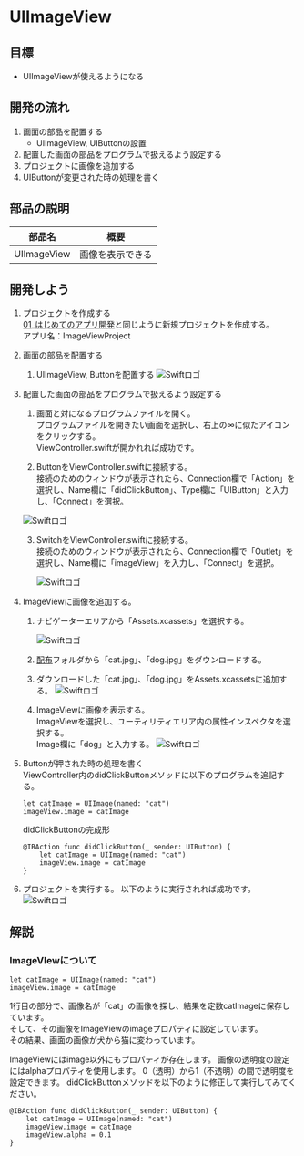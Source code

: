 # UIImageView

## 目標
- UIImageViewが使えるようになる

## 開発の流れ

1. 画面の部品を配置する
	- UIImageView, UIButtonの設置
2. 配置した画面の部品をプログラムで扱えるよう設定する
3. プロジェクトに画像を追加する
4. UIButtonが変更された時の処理を書く

## 部品の説明

|部品名|概要|
|---|---|
| UIImageView |画像を表示できる|

## 開発しよう

1. プロジェクトを作成する  
	[01_はじめてのアプリ開発](../s01_はじめてのアプリ開発.md)と同じように新規プロジェクトを作成する。  
	アプリ名：ImageViewProject
	
2. 画面の部品を配置する
	1. UIImageView, Buttonを配置する
		![Swiftロゴ](./img/place_imageview.gif)

3. 配置した画面の部品をプログラムで扱えるよう設定する
	1. 画面と対になるプログラムファイルを開く。  
		プログラムファイルを開きたい画面を選択し、右上の∞に似たアイコンをクリックする。  
		ViewController.swiftが開かれれば成功です。

	2. ButtonをViewController.swiftに接続する。  
	接続のためのウィンドウが表示されたら、Connection欄で「Action」を選択し、Name欄に「didClickButton」、Type欄に「UIButton」と入力し、「Connect」を選択。

	![Swiftロゴ](./img/connect_button.gif)

	3. SwitchをViewController.swiftに接続する。  
	接続のためのウィンドウが表示されたら、Connection欄で「Outlet」を選択し、Name欄に「imageView」を入力し、「Connect」を選択。

		![Swiftロゴ](./img/connect_imageview.gif)

4. ImageViewに画像を追加する。
	1. ナビゲーターエリアから「Assets.xcassets」を選択する。

		![Swiftロゴ](./img/assets_add_image.png)

	2. [配布](./配布)フォルダから「cat.jpg」、「dog.jpg」をダウンロードする。

	3. ダウンロードした「cat.jpg」、「dog.jpg」をAssets.xcassetsに追加する。
		![Swiftロゴ](./img/add_images.gif)	

	4. ImageViewに画像を表示する。  
		ImageViewを選択し、ユーティリティエリア内の属性インスペクタを選択する。  
		Image欄に「dog」と入力する。
		![Swiftロゴ](./img/set_dog_image.gif)	

5. Buttonが押された時の処理を書く  
  ViewController内のdidClickButtonメソッドに以下のプログラムを追記する。

	``` 
	let catImage = UIImage(named: "cat")  
	imageView.image = catImage  
	```
  
	didClickButtonの完成形

	```
	@IBAction func didClickButton(_ sender: UIButton) {
		let catImage = UIImage(named: "cat")
		imageView.image = catImage  
	}
	```

6. プロジェクトを実行する。
	以下のように実行されれば成功です。
	![Swiftロゴ](./img/ImageViewProject.gif)

## 解説

### ImageVIewについて

``` 
let catImage = UIImage(named: "cat")
imageView.image = catImage  
```

1行目の部分で、画像名が「cat」の画像を探し、結果を定数catImageに保存しています。  
そして、その画像をImageViewのimageプロパティに設定しています。  
その結果、画面の画像が犬から猫に変わっています。

ImageViewにはimage以外にもプロパティが存在します。
画像の透明度の設定にはalphaプロパティを使用します。
0（透明）から1（不透明）の間で透明度を設定できます。
didClickButtonメソッドを以下のように修正して実行してみてください。

```
@IBAction func didClickButton(_ sender: UIButton) {
	let catImage = UIImage(named: "cat")
	imageView.image = catImage  
	imageView.alpha = 0.1
}
```